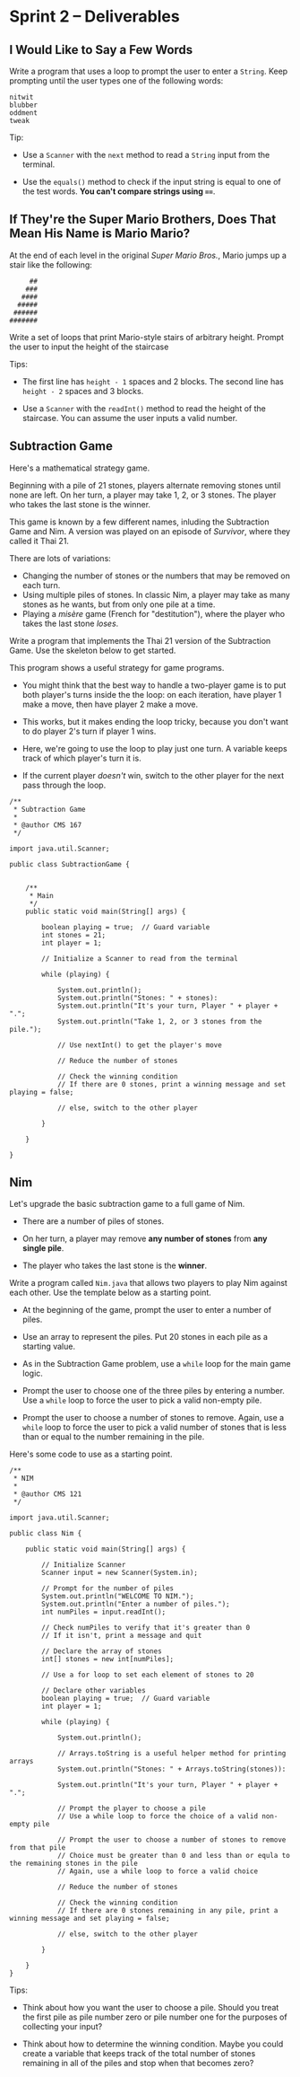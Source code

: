 # Sprint 2 &ndash; Deliverables


## I Would Like to Say a Few Words

Write a program that uses a loop to prompt the user to enter a `String`. Keep prompting until the user types one of the following words:

```
nitwit
blubber
oddment
tweak
```

Tip:

- Use a `Scanner` with the `next` method to read a `String` input from the terminal.

- Use the `equals()` method to check if the input string is equal to one of the test words. **You can't compare strings using `==`**.


## If They're the Super Mario Brothers, Does That Mean His Name is Mario Mario?

At the end of each level in the original *Super Mario Bros.*, Mario jumps up a stair like the following:

```
     ##
    ###
   ####
  #####
 ######
#######
```

Write a set of loops that print Mario-style stairs of arbitrary height. Prompt the user to input the height of the staircase

Tips: 

- The first line has `height - 1` spaces and 2 blocks. The second line has `height - 2` spaces and 3 blocks.

- Use a `Scanner` with the `readInt()` method to read the height of the staircase. You can assume the user inputs a valid number.



## Subtraction Game

Here's a mathematical strategy game.

Beginning with a pile of 21 stones, players alternate removing stones until none are left. On her turn, a player may take 1, 2,
or 3 stones. The player who takes the last stone is the winner.

This game is known by a few different names, inluding the Subtraction Game and Nim. 
A version was played on an episode of *Survivor*, where they called it Thai 21.

There are lots of variations:

- Changing the number of stones or the numbers that may be removed on each turn.
- Using multiple piles of stones. In classic Nim, a player may take as many stones as he wants, but from only one pile at a time.
- Playing a *misère* game (French for "destitution"), where the player who takes the last stone *loses*.

Write a program that implements the Thai 21 version of the Subtraction Game. Use the skeleton below to get started.

This program shows a useful strategy for game programs.

- You might think that the best way to handle a two-player game is to put both player's turns inside the the loop: on each iteration,
have player 1 make a move, then have player 2 make a move.

- This works, but it makes ending the loop tricky, because you don't want to do player 2's turn if player 1 wins.

- Here, we're going to use the loop to play just one turn. A variable keeps track of which player's turn it is.

- If the current player *doesn't* win, switch to the other player for the next pass through the loop.

```
/**
 * Subtraction Game
 *
 * @author CMS 167
 */

import java.util.Scanner;

public class SubtractionGame {
    
    
    /**
     * Main
     */
    public static void main(String[] args) {
    
        boolean playing = true;  // Guard variable
        int stones = 21;
        int player = 1;
        
        // Initialize a Scanner to read from the terminal
        
        while (playing) {
        
            System.out.println();
            System.out.println("Stones: " + stones):
            System.out.println("It's your turn, Player " + player + ".";
            System.out.println("Take 1, 2, or 3 stones from the pile.");
            
            // Use nextInt() to get the player's move
            
            // Reduce the number of stones
            
            // Check the winning condition
            // If there are 0 stones, print a winning message and set playing = false;
            
            // else, switch to the other player
        
        }
        
    }

}
```

## Nim

Let's upgrade the basic subtraction game to a full game of Nim.

- There are a number of piles of stones.

- On her turn, a player may remove **any number of stones** from **any single pile**.

- The player who takes the last stone is the **winner**.

Write a program called `Nim.java` that allows two players to play Nim against each other. Use the template below as a starting point.

- At the beginning of the game, prompt the user to enter a number of piles.

- Use an array to represent the piles. Put 20 stones in each pile as a starting value.

- As in the Subtraction Game problem, use a `while` loop for the main game logic.

- Prompt the user to choose one of the three piles by entering a number. Use a `while` loop to force the user to pick a valid non-empty pile.

- Prompt the user to choose a number of stones to remove. Again, use a `while` loop to force the user to pick a valid number of stones that is less than or equal
to the number remaining in the pile.

Here's some code to use as a starting point.

```
/**
 * NIM
 *
 * @author CMS 121
 */
 
import java.util.Scanner;
 
public class Nim {

    public static void main(String[] args) {
    
        // Initialize Scanner
        Scanner input = new Scanner(System.in);
        
        // Prompt for the number of piles
        System.out.println("WELCOME TO NIM.");
        System.out.println("Enter a number of piles.");
        int numPiles = input.readInt();
        
        // Check numPiles to verify that it's greater than 0
        // If it isn't, print a message and quit
        
        // Declare the array of stones
        int[] stones = new int[numPiles];
        
        // Use a for loop to set each element of stones to 20
        
        // Declare other variables
        boolean playing = true;  // Guard variable
        int player = 1;
                
        while (playing) {
        
            System.out.println();
            
            // Arrays.toString is a useful helper method for printing arrays
            System.out.println("Stones: " + Arrays.toString(stones)):
            
            System.out.println("It's your turn, Player " + player + ".";
            
            // Prompt the player to choose a pile
            // Use a while loop to force the choice of a valid non-empty pile
            
            // Prompt the user to choose a number of stones to remove from that pile
            // Choice must be greater than 0 and less than or equla to the remaining stones in the pile
            // Again, use a while loop to force a valid choice

            // Reduce the number of stones
            
            // Check the winning condition
            // If there are 0 stones remaining in any pile, print a winning message and set playing = false;
            
            // else, switch to the other player
        
        }
    
    }
}
```

Tips:

- Think about how you want the user to choose a pile. Should you treat the first pile as pile number zero or pile number one for the purposes 
of collecting your input?

- Think about how to determine the winning condition. Maybe you could create a variable that keeps track of the total number of stones remaining
in all of the piles and stop when that becomes zero?



